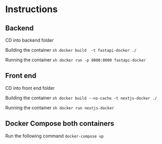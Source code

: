 # Instructions 

## Backend 
CD into backend folder

Building the container 
```sh docker build  -t fastapi-docker ./```

Running the container 
```sh docker run -p 8000:8000 fastapi-docker```



## Front end
CD into front end folder

Building the container 
```sh docker build --no-cache -t nextjs-docker ./```


Running the container 
```sh docker run nextjs-docker```


## Docker Compose both containers 
Run the following command 
```docker-compose up```